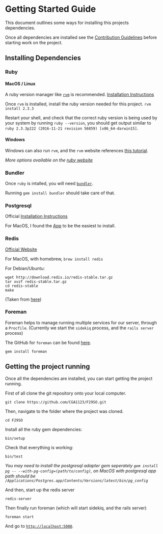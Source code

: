 # Getting Started Guide

This document outlines some ways for installing this projects dependencies.

Once all dependencies are installed see the [Contribution Guidelines](CONTRIBUTING.md) before starting work on the project.

## Installing Dependencies

### Ruby

#### MacOS / Linux

A ruby version manager like [`rvm`](https://rvm.io/) is recommended. [Installation Instructions](https://rvm.io/rvm/install)

Once `rvm` is installed, install the ruby version needed for this project. `rvm install 2.3.3`

Restart your shell, and check that the correct ruby version is being used by your system by running `ruby --version`, you should get output similar to `ruby 2.3.3p222 (2016-11-21 revision 56859) [x86_64-darwin15]`.

#### Windows

Windows can also run `rvm`, and the `rvm` website references [this tutorial](http://blog.developwithpassion.com/2012/03/30/installing-rvm-with-cygwin-on-windows/).


*More options available on the [ruby website](https://www.ruby-lang.org/en/documentation/installation/)*

### Bundler

Once `ruby` is intalled, you will need [`bundler`](http://bundler.io/).

Running `gem install bundler` should take care of that.

### Postgresql

Official [Installation Instructions](https://wiki.postgresql.org/wiki/Detailed_installation_guides)

For MacOS, I found the [App](http://postgresapp.com/) to be the easiest to install.

### Redis

[Official Website](https://redis.io/)

For MacOS, with homebrew, `brew install redis`

For Debian/Ubuntu:
```
wget http://download.redis.io/redis-stable.tar.gz
tar xvzf redis-stable.tar.gz
cd redis-stable
make
```

(Taken from [here](https://redis.io/topics/quickstart))

### Foreman

Foreman helps to manage running multiple services for our server, through a `Procfile`. (Currently we start the `sidekiq` process, and the `rails server` process)

The GitHub for `foreman` can be found [here](https://github.com/ddollar/foreman).

`gem install foreman`

## Getting the project running

Once all the dependencies are installed, you can start getting the project running.

First of all clone the git repository onto your local computer.

`git clone https://github.com/CGA1123/F29SO.git`

Then, navigate to the folder where the project was cloned.

`cd F29SO`

Install all the ruby gem dependencies:

`bin/setup`

Check that everything is working:

`bin/test`

*You may need to install the postgresql adapter gem seperately `gem install pg -- --with-pg-config=(path/to/config)`, on MacOS with postgresql app path should be `/Applications/Postgres.app/Contents/Versions/latest/bin/pg_config`*

And then, start up the redis server

`redis-server`

Then finally run foreman (which will start sidekiq, and the rails server)

`foreman start`

And go to [`http://localhost:5000`](http://localhost:5000).
